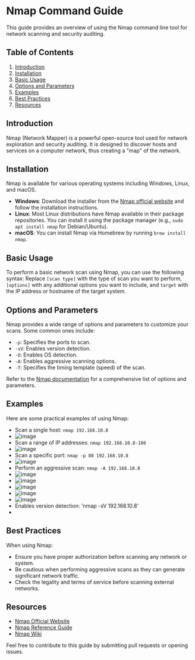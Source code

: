 # Nmap Command Guide

This guide provides an overview of using the Nmap command line tool for network scanning and security auditing.

## Table of Contents
1. [Introduction](#introduction)
2. [Installation](#installation)
3. [Basic Usage](#basic-usage)
4. [Options and Parameters](#options-and-parameters)
5. [Examples](#examples)
6. [Best Practices](#best-practices)
7. [Resources](#resources)

## Introduction
Nmap (Network Mapper) is a powerful open-source tool used for network exploration and security auditing. It is designed to discover hosts and services on a computer network, thus creating a "map" of the network.

## Installation
Nmap is available for various operating systems including Windows, Linux, and macOS. 

- **Windows**: Download the installer from the [Nmap official website](https://nmap.org/download.html) and follow the installation instructions.
- **Linux**: Most Linux distributions have Nmap available in their package repositories. You can install it using the package manager (e.g., `sudo apt install nmap` for Debian/Ubuntu).
- **macOS**: You can install Nmap via Homebrew by running `brew install nmap`.

## Basic Usage
To perform a basic network scan using Nmap, you can use the following syntax:
Replace `[scan type]` with the type of scan you want to perform, `[options]` with any additional options you want to include, and `target` with the IP address or hostname of the target system.

## Options and Parameters
Nmap provides a wide range of options and parameters to customize your scans. Some common ones include:
- `-p`: Specifies the ports to scan.
- `-sV`: Enables version detection.
- `-O`: Enables OS detection.
- `-A`: Enables aggressive scanning options.
- `-T`: Specifies the timing template (speed) of the scan.

Refer to the [Nmap documentation](https://nmap.org/book/man.html) for a comprehensive list of options and parameters.

## Examples
Here are some practical examples of using Nmap:
- Scan a single host: `nmap 192.168.10.8`
- ![image](https://github.com/Umair86247/Nmap-Command-Guide/assets/160429176/3c0ccc21-3298-46f5-91a7-43628a115c45)
- Scan a range of IP addresses: `nmap 192.168.10.8-100`
- ![image](https://github.com/Umair86247/Nmap-Command-Guide/assets/160429176/2d5d6524-3316-49a1-984f-34761b41b040)
- Scan a specific port: `nmap -p 80 192.168.10.8`
- ![image](https://github.com/Umair86247/Nmap-Command-Guide/assets/160429176/c2b35435-a582-4dac-a1e1-aa5047ad4151)
- Perform an aggressive scan: `nmap -A 192.168.10.8`
- ![image](https://github.com/Umair86247/Nmap-Command-Guide/assets/160429176/2fb89966-569c-4fde-9950-81f53e709161)
- ![image](https://github.com/Umair86247/Nmap-Command-Guide/assets/160429176/010f96a2-fda5-4131-885e-413d50fc4dcc)
- ![image](https://github.com/Umair86247/Nmap-Command-Guide/assets/160429176/5d48438a-b873-4055-8a8a-5a39464f9ff8)
- ![image](https://github.com/Umair86247/Nmap-Command-Guide/assets/160429176/7e7048e8-965d-4fae-92aa-7e617550122c)
- ![image](https://github.com/Umair86247/Nmap-Command-Guide/assets/160429176/dc9d98fd-377d-4ab2-b1a1-b62713b667ed)
- Enables version detection: 'nmap -sV 192.168.10.8'
- 



## Best Practices
When using Nmap:
- Ensure you have proper authorization before scanning any network or system.
- Be cautious when performing aggressive scans as they can generate significant network traffic.
- Check the legality and terms of service before scanning external networks.

## Resources
- [Nmap Official Website](https://nmap.org/)
- [Nmap Reference Guide](https://nmap.org/book/man.html)
- [Nmap Wiki](https://en.wikipedia.org/wiki/Nmap)

Feel free to contribute to this guide by submitting pull requests or opening issues.

